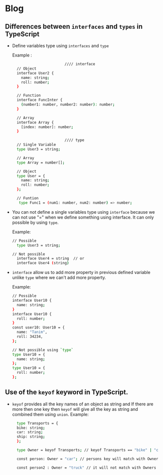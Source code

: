 # Blog

## Differences between `interfaces` and `types` in TypeScript

- Define variables type using `interfaces` and `type`

  Example :

  ```bash
                          //// interface
    // Object
    interface User2 {
      name: string;
      roll: number;
    }

    // Function
    interface FuncInter {
      (number1: number, number2: number): number;
    }

    // Array
    interface Array {
      [index: number]: number;
    }

                          //// type
    // Single Variable
    type User3 = string;

    // Array
    type Array = number[];

    // Object
    type User = {
      name: string;
      roll: number;
    };

    // Funtion
     type Func1 = (num1: number, num2: number) => number;

  ```

- You can not define a single variables type using `interface` because we can not use "=" when we define something using interface. It can only possible by using `type`.

  Example:

  ```bash
  // Possible
    type User3 = string;

  // Not possible
    interface User4 = string  // or
    interface User4 (string)


  ```

- `interface` allow us to add more property in previous defined variable unlike `type` where we can't add more property.

  Example:

  ```bash
  // Possible
  interface User10 {
    name: string;
  }
  interface User10 {
    roll: number;
  }
  const user10: User10 = {
    name: "Tanim",
    roll: 34234,
  };

  // Not possible using `type`
  type User10 = {
    name: string;
  };
  type User10 = {
    roll: number;
  };
  ```

## Use of the `keyof` keyword in TypeScript.

- `keyof` provides all the key names of an object as string and If there are more then one key then `keyof` will give all the key as string and combined them using `union`.
  Example:

  ```bash
    type Transports = {
    bike: string;
    car: string;
    ship: string;
    };

    type Owner = keyof Transports; // keyof Transports == "bike" | "car" | "ship"

    const person: Owner = "car"; // persons key will match with Owners key "car"

    const person2 : Owner = "truck" // it will not match with Owners key as there are no "truck" key in Transport
  ```
